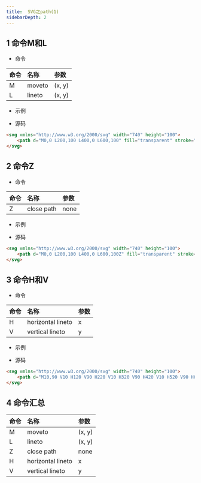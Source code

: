 ```yaml
---
title:  SVG之path(1)
sidebarDepth: 2
---
```


## 1 命令M和L
* 命令

| 命令           | 名称          | 参数   |
| ------------- |:-------------|:-----|
| M             | moveto        | (x, y) |
| L             | lineto        |  (x, y)|

* 示例
<SVG-s03-01/>

* 源码

```html
<svg xmlns="http://www.w3.org/2000/svg" width="740" height="100">
    <path d="M0,0 L200,100 L400,0 L600,100" fill="transparent" stroke="red"></path>
</svg>
```

## 2 命令Z 

* 命令

| 命令           | 名称          | 参数   |
| ------------- |:-------------|:-----|
| Z             | close path     | none  |

* 示例
<SVG-s03-02/>

* 源码

```html
<svg xmlns="http://www.w3.org/2000/svg" width="740" height="100">
    <path d="M0,0 L200,100 L400,0 L600,100Z" fill="transparent" stroke="red"></path>
</svg>
```

## 3 命令H和V

* 命令

| 命令           | 名称          | 参数   |
| ------------- |:-------------|:-----|
| H             | horizontal lineto     | x  |
| V             | vertical lineto       | y  |

* 示例
<SVG-s03-03/>

* 源码
```html
<svg xmlns="http://www.w3.org/2000/svg" width="740" height="100">
    <path d="M10,90 V10 H120 V90 H220 V10 H320 V90 H420 V10 H520 V90 H620 V10 H720 v90" fill="transparent" stroke="red"></path>
</svg>
```

## 4 命令汇总

| 命令           | 名称          | 参数   |
|:------------- |:-------------|:-----|
| M             | moveto        | (x, y) |
| L             | lineto        |  (x, y)|
| Z             | close path     | none  |
| H             | horizontal lineto     | x  |
| V             | vertical lineto       | y  |